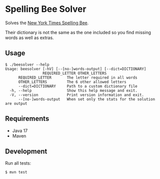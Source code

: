 # Spelling Bee Solver

Solves the [New York Times Spelling Bee](https://www.nytimes.com/puzzles/spelling-bee).

Their dictionary is not the same as the one included so you find missing words as well as extras.

## Usage

```
$ ./beesolver --help
Usage: beesolver [-hV] [--[no-]words-output] [--dict=DICTIONARY]
                 REQUIRED_LETTER OTHER_LETTERS
      REQUIRED_LETTER       The letter required in all words
      OTHER_LETTERS         The 6 other allowed letters
      --dict=DICTIONARY     Path to a custom dictionary file
  -h, --help                Show this help message and exit.
  -V, --version             Print version information and exit.
      --[no-]words-output   When set only the stats for the solution are output
```

## Requirements

* Java 17
* Maven 

## Development

Run all tests:

```
$ mvn test
```